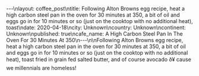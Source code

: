 ---\nlayout: coffee_post\ntitle: Following Alton Browns egg recipe, heat a high carbon steel pan in the oven for 30 minutes at 350, a bit of oil and eggs go in for 10 minutes or so (just on the cooktop with no additional heat), toast\ndate: 2020-04-18\ncity: Unknown\ncountry: Unknown\ncontinent: Unknown\npublished: true\ncafe_name: A High Carbon Steel Pan In The Oven For 30 Minutes At 350\n---\n\nFollowing Alton Browns egg recipe, heat a high carbon steel pan in the oven for 30 minutes at 350, a bit of oil and eggs go in for 10 minutes or so (just on the cooktop with no additional heat), toast fried in grain fed salted butter, and of course avocado ð¥ cause we millennials are homeless!